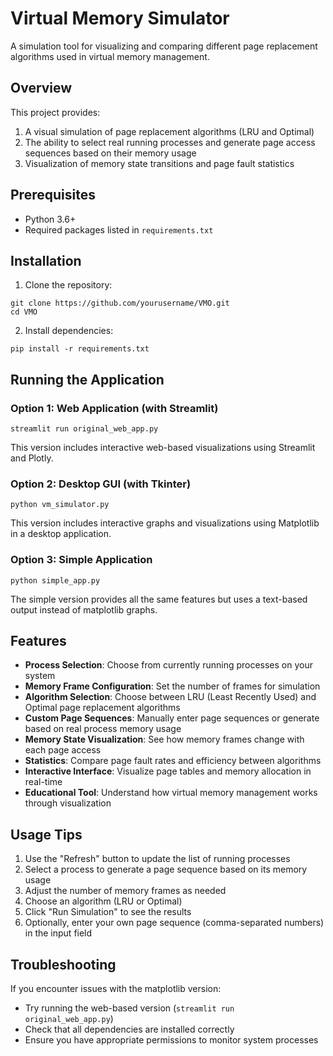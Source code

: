 # Virtual Memory Simulator

A simulation tool for visualizing and comparing different page replacement algorithms used in virtual memory management.

## Overview

This project provides:
1. A visual simulation of page replacement algorithms (LRU and Optimal)
2. The ability to select real running processes and generate page access sequences based on their memory usage
3. Visualization of memory state transitions and page fault statistics

## Prerequisites

- Python 3.6+
- Required packages listed in `requirements.txt`

## Installation

1. Clone the repository:
```
git clone https://github.com/yourusername/VMO.git
cd VMO
```

2. Install dependencies:
```
pip install -r requirements.txt
```

## Running the Application

### Option 1: Web Application (with Streamlit)

```
streamlit run original_web_app.py
```

This version includes interactive web-based visualizations using Streamlit and Plotly.

### Option 2: Desktop GUI (with Tkinter)

```
python vm_simulator.py
```

This version includes interactive graphs and visualizations using Matplotlib in a desktop application.

### Option 3: Simple Application

```
python simple_app.py
```

The simple version provides all the same features but uses a text-based output instead of matplotlib graphs.

## Features

- **Process Selection**: Choose from currently running processes on your system
- **Memory Frame Configuration**: Set the number of frames for simulation
- **Algorithm Selection**: Choose between LRU (Least Recently Used) and Optimal page replacement algorithms
- **Custom Page Sequences**: Manually enter page sequences or generate based on real process memory usage
- **Memory State Visualization**: See how memory frames change with each page access
- **Statistics**: Compare page fault rates and efficiency between algorithms
- **Interactive Interface**: Visualize page tables and memory allocation in real-time
- **Educational Tool**: Understand how virtual memory management works through visualization

## Usage Tips

1. Use the "Refresh" button to update the list of running processes
2. Select a process to generate a page sequence based on its memory usage
3. Adjust the number of memory frames as needed
4. Choose an algorithm (LRU or Optimal)
5. Click "Run Simulation" to see the results
6. Optionally, enter your own page sequence (comma-separated numbers) in the input field

## Troubleshooting

If you encounter issues with the matplotlib version:
- Try running the web-based version (`streamlit run original_web_app.py`)
- Check that all dependencies are installed correctly
- Ensure you have appropriate permissions to monitor system processes


